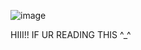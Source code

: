 ![image](https://github.com/user-attachments/assets/aef8fd00-0b43-45ed-b0b2-36e3093eed70)




HIII!! IF UR READING THIS ^_^ 



